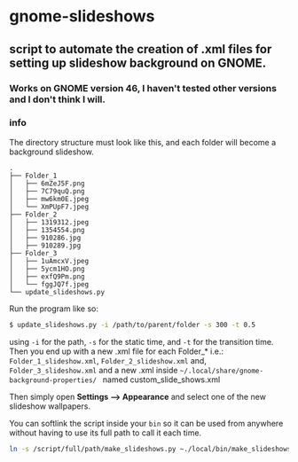 # gnome-slideshows

## script to automate the creation of .xml files for setting up slideshow background on GNOME.

### Works on GNOME version 46, I haven't tested other versions and I don't think I will.

### info

The directory structure must look like this, and each folder
will become a background slideshow.
```
.
├── Folder_1
│   ├── 6mZeJ5F.png
│   ├── 7C79quQ.png
│   ├── mw6km0E.jpeg
│   └── XmPUpF7.jpeg
├── Folder_2
│   ├── 1319312.jpeg
│   ├── 1354554.png
│   ├── 910286.jpg
│   ├── 910289.jpg
├── Folder_3
│   ├── 1uAmcxV.jpeg
│   ├── 5ycm1HO.png
│   ├── exfQ9Pm.png
│   └── fggJQ7f.jpeg
└── update_slideshows.py
```
Run the program like so:

```bash
$ update_slideshows.py -i /path/to/parent/folder -s 300 -t 0.5
```

using `-i` for the path, `-s` for the static time, and `-t` for the transition time.
Then you end up with a new .xml file for each Folder_*
i.e.:
`Folder_1_slideshow.xml`, `Folder_2_slideshow.xml` and, `Folder_3_slideshow.xml`
and a new .xml inside `~/.local/share/gnome-background-properties/ `
named custom_slide_shows.xml

Then simply open __Settings --> Appearance__ and select one of the new slideshow wallpapers.

You can softlink the script inside your `bin` so it can be used from anywhere without
having to use its full path to call it each time.

```bash
ln -s /script/full/path/make_slideshows.py ~./local/bin/make_slideshows.py
```
